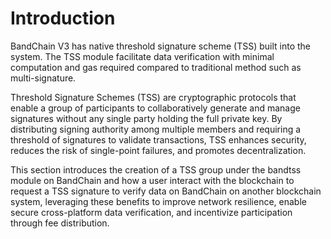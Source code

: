 # Introduction

BandChain V3 has native threshold signature scheme (TSS) built into the system. The TSS module facilitate data verification with minimal computation and gas required compared to traditional method such as multi-signature.

Threshold Signature Schemes (TSS) are cryptographic protocols that enable a group of participants to collaboratively generate and manage signatures without any single party holding the full private key. By distributing signing authority among multiple members and requiring a threshold of signatures to validate transactions, TSS enhances security, reduces the risk of single-point failures, and promotes decentralization.

This section introduces the creation of a TSS group under the bandtss module on BandChain and how a user interact with the blockchain to request a TSS signature to verify data on BandChain on another blockchain system, leveraging these benefits to improve network resilience, enable secure cross-platform data verification, and incentivize participation through fee distribution.
